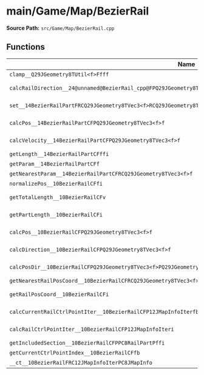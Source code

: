 # main/Game/Map/BezierRail

**Source Path:** `src/Game/Map/BezierRail.cpp`

## Functions

| Name | Address | Match % |
|------|---------|---------|
| `clamp__Q29JGeometry8TUtil<f>Ffff` | `0x80171690` | :x: (0.0%) |
| `calcRailDirection__24@unnamed@BezierRail_cpp@FPQ29JGeometry8TVec3<f>PC8RailPartf` | `0x801716B0` | :white_check_mark: (100.0%) |
| `set__14BezierRailPartFRCQ29JGeometry8TVec3<f>RCQ29JGeometry8TVec3<f>RCQ29JGeometry8TVec3<f>RCQ29JGeometry8TVec3<f>` | `0x80171780` | :x: (97.7%) |
| `calcPos__14BezierRailPartCFPQ29JGeometry8TVec3<f>f` | `0x801718E0` | :white_check_mark: (100.0%) |
| `calcVelocity__14BezierRailPartCFPQ29JGeometry8TVec3<f>f` | `0x801719D0` | :white_check_mark: (100.0%) |
| `getLength__14BezierRailPartCFffi` | `0x80171A90` | :x: (0.0%) |
| `getParam__14BezierRailPartCFf` | `0x80171C94` | :x: (0.0%) |
| `getNearestParam__14BezierRailPartCFRCQ29JGeometry8TVec3<f>f` | `0x80171DEC` | :x: (0.0%) |
| `normalizePos__10BezierRailCFfi` | `0x80171EEC` | :x: (0.0%) |
| `getTotalLength__10BezierRailCFv` | `0x80171FAC` | :white_check_mark: (100.0%) |
| `getPartLength__10BezierRailCFi` | `0x80171FC4` | :white_check_mark: (100.0%) |
| `calcPos__10BezierRailCFPQ29JGeometry8TVec3<f>f` | `0x80171FD4` | :white_check_mark: (100.0%) |
| `calcDirection__10BezierRailCFPQ29JGeometry8TVec3<f>f` | `0x80172024` | :white_check_mark: (100.0%) |
| `calcPosDir__10BezierRailCFPQ29JGeometry8TVec3<f>PQ29JGeometry8TVec3<f>f` | `0x80172074` | :white_check_mark: (100.0%) |
| `getNearestRailPosCoord__10BezierRailCFRCQ29JGeometry8TVec3<f>` | `0x801720F4` | :x: (0.0%) |
| `getRailPosCoord__10BezierRailCFi` | `0x80172270` | :x: (94.4%) |
| `calcCurrentRailCtrlPointIter__10BezierRailCFP12JMapInfoIterfb` | `0x801722B8` | :x: (47.4%) |
| `calcRailCtrlPointIter__10BezierRailCFP12JMapInfoIteri` | `0x80172304` | :white_check_mark: (100.0%) |
| `getIncludedSection__10BezierRailCFPPC8RailPartPffi` | `0x80172314` | :x: (0.0%) |
| `getCurrentCtrlPointIndex__10BezierRailCFfb` | `0x80172490` | :x: (0.0%) |
| `__ct__10BezierRailFRC12JMapInfoIterPC8JMapInfo` | `0x80172600` | :x: (0.0%) |